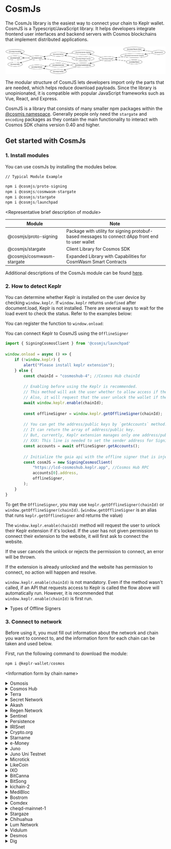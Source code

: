 # CosmJs

The CosmJs library is the easiest way to connect your chain to Keplr wallet. CosmJS is a Typescript/JavaScript library. It helps developers integrate frontend user interfaces and backend servers with Cosmos blockchains that implement distributed applications.&#x20;

![](<../.gitbook/assets/image (1) (1).png>)

The modular structure of CosmJS lets developers import only the parts that are needed, which helps reduce download payloads. Since the library is unopinionated, it is compatible with popular JavaScript frameworks such as Vue, React, and Express.&#x20;

CosmJS is a library that consists of many smaller npm packages within the [@cosmjs namespace](https://www.npmjs.com/org/cosmjs). Generally people only need the `stargate` and `encoding` packages as they contain the main functionality to interact with Cosmos SDK chains version 0.40 and higher.&#x20;

## Get started with CosmJs

### 1. Install modules

You can use cosmJs by installing the modules below.

```
// Typical Module Example
```

```javascript
npm i @cosmjs/proto-signing
npm i @cosmjs/cosmwasm-stargate
npm i @cosmjs/stargate
npm i @cosmjs/launchpad
```

\<Representative brief description of module>

| Module                    | Note                                                                                              |
| ------------------------- | ------------------------------------------------------------------------------------------------- |
| @cosmjs/proto-signing     | Package with utility for signing protobuf-based messages to connect dApp front end to user wallet |
| @cosmjs/stargate          | Client Library for Cosmos SDK                                                                     |
| @cosmjs/cosmwasm-stargate | Expanded Library with Capabilities for CosmWasm Smart Contracts                                   |

Additional descriptions of the CosmJs module can be found [here](https://www.npmjs.com/org/cosmjs).

### 2. How to detect Keplr

You can determine whether Keplr is installed on the user device by checking `window.keplr`. If `window.keplr` returns `undefined` after document.load, Keplr is not installed. There are several ways to wait for the load event to check the status. Refer to the examples below:

You can register the function to `window.onload`:



You can connect Keplr to CosmJS using the `OfflineSigner`

```javascript
import { SigningCosmosClient } from '@cosmjs/launchpad'

window.onload = async () => {
    if (!window.keplr) {
        alert("Please install keplr extension");
    } else {
        const chainId = "cosmoshub-4"; //Cosmos Hub chainId
        
        // Enabling before using the Keplr is recommended.
        // This method will ask the user whether to allow access if they haven't visited this website.
        // Also, it will request that the user unlock the wallet if the wallet is locked.
        await window.keplr.enable(chainId);

        const offlineSigner = window.keplr.getOfflineSigner(chainId);

        // You can get the address/public keys by `getAccounts` method.
        // It can return the array of address/public key.
        // But, currently, Keplr extension manages only one address/public key pair.
        // XXX: This line is needed to set the sender address for SigningCosmosClient.
        const accounts = await offlineSigner.getAccounts();

        // Initialize the gaia api with the offline signer that is injected by Keplr extension.
        const cosmJS = new SigningCosmosClient(
            "https://lcd-cosmoshub.keplr.app", //Cosmos Hub RPC
            accounts[0].address,
            offlineSigner,
        );
    }
}
```

To get the `OfflineSigner`, you may use `keplr.getOfflineSigner(chainId)` or `window.getOfflineSigner(chainId)`. (`window.getOfflineSigner` is an alias that runs `keplr.getOfflineSigner` and returns the value)

The `window.keplr.enable(chainId)` method will request the user to unlock their Keplr extension if it's locked. If the user has not given permission to connect their extension to the website, it will first ask to connect the website.

If the user cancels the unlock or rejects the permission to connect, an error will be thrown.

If the extension is already unlocked and the website has permission to connect, no action will happen and resolve.

`window.keplr.enable(chainId)` is not mandatory. Even if the method wasn't called, if an API that requests access to Keplr is called the flow above will automatically run. However, it is recommended that `window.keplr.enable(chainId)` is first run.

<details>

<summary>Types of Offline Signers</summary>

In CosmJS, there are two types of Signers: OfflineSigner and OfflineDirectSigner. OfflineSigner is used to sign SignDoc serialized with Amino in Cosmos SDK Launchpad (Cosmos SDK v0.39.x or below). OfflineDirectSigner is used to sign Protobuf encoded SignDoc.

Keplr supports both types of Signers. Keplr’s `keplr.getOfflineSigner(chainId)` or `window.getOfflineSigner(chainId)` returns a Signer that satisfies both the OfflineSigner and OfflineDirectSigner. Therefore, when using CosmJS with this Signer, Amino is used for Launchpad chains and Protobuf is used for Stargate chains.

However, if the msg to be sent is able to be serialized/deserialized using Amino codec you can use a signer for Amino. Also, as there are some limitations to protobuf type sign doc, there may be cases when Amino is necessary. For example, Protobuf formatted sign doc is currently not supported by Ledger Nano’s Cosmos app. Also, because protobuf sign doc is binary formatted, msgs not natively supported by Keplr may not be human-readable.

If you’d like to enforce the use of Amino, you can use the following APIs: `keplr.getOfflineSignerOnlyAmino(chainId)` or `window.getOfflineSignerOnlyAmino(chainId: string)`. Because this will always return an Amino compatible signer, any CosmJS requested msg that is Amino compatible will request an Amino SignDoc to Keplr.

Also, `window.getOfflineSignerAuto(chainId: string): Promise<OfflineSigner | OfflineDirectSigner>` or `window.getOfflineSignerAuto(chainId: string): Promise<OfflineSigner | OfflineDirectSigner>` API is supported. Please note that the value returned is async. This API automatically returns a signer that only supports Amino if the account is a Ledger-based account, and returns a signer that is compatible for both Amino and Protobuf if the account is a mnemonic/private key-based account. Because this API is affected by the type of the connected Keplr account, if [keplr\_keystorechange](https://docs.keplr.app/api/#change-key-store-event) event is used to detect account changes the signer must be changed using the API when this event has been triggered.

</details>

### 3. Connect to network

Before using it, you must fill out information about the network and chain you want to connect to, and the information form for each chain can be taken and used below.

First, run the following command to download the module:

```javascript
npm i @keplr-wallet/cosmos
```

\<Information form by chain name>

<details>

<summary>Osmosis</summary>

```javascript
import { Bech32Address } from '@keplr-wallet/cosmos';

// https://github.com/osmosis-labs/osmosis-frontend/blob/master/src/config.ts#L531

export const EmbedChainInfos =
	{
	rpc: 'https://rpc-osmosis.blockapsis.com',
  	rest: 'https://lcd-osmosis.blockapsis.com',
	chainId: 'osmosis-1',
	chainName: 'Osmosis',
	stakeCurrency: {
		coinDenom: 'OSMO',
		coinMinimalDenom: 'uosmo',
		coinDecimals: 6,
		coinGeckoId: 'osmosis',
		coinImageUrl: window.location.origin + '/public/assets/tokens/osmosis.svg',
	},
	bip44: {
		coinType: 118,
	},
		bech32Config: Bech32Address.defaultBech32Config('osmo'),
		currencies: [
			{
				coinDenom: 'OSMO',
				coinMinimalDenom: 'uosmo',
				coinDecimals: 6,
				coinGeckoId: 'osmosis',
				coinImageUrl: window.location.origin + '/public/assets/tokens/osmosis.svg',
			},
			{
				coinDenom: 'ION',
				coinMinimalDenom: 'uion',
				coinDecimals: 6,
				coinGeckoId: 'ion',
				coinImageUrl: window.location.origin + '/public/assets/tokens/ion.png',
			},
		],
		feeCurrencies: [
			{
				coinDenom: 'OSMO',
				coinMinimalDenom: 'uosmo',
				coinDecimals: 6,
				coinGeckoId: 'osmosis',
				coinImageUrl: window.location.origin + '/public/assets/tokens/osmosis.svg',
			},
		],
		features: ['stargate', 'ibc-transfer', 'no-legacy-stdTx', 'ibc-go'],
		explorerUrlToTx: 'https://www.mintscan.io/osmosis/txs/{txHash}',
	}
```

</details>

<details>

<summary>Cosmos Hub</summary>

```javascript
import { Bech32Address } from '@keplr-wallet/cosmos';

// https://github.com/osmosis-labs/osmosis-frontend/blob/master/src/config.ts#L531

export const EmbedChainInfos = 
	
	{
		rpc: 'https://rpc-cosmoshub.keplr.app',
		rest: 'https://lcd-cosmoshub.keplr.app',
		chainId: 'cosmoshub-4',
		chainName: 'Cosmos Hub',
		stakeCurrency: {
			coinDenom: 'ATOM',
			coinMinimalDenom: 'uatom',
			coinDecimals: 6,
			coinGeckoId: 'cosmos',
			coinImageUrl: window.location.origin + '/public/assets/tokens/cosmos.svg',
		},
		bip44: {
			coinType: 118,
		},
		bech32Config: Bech32Address.defaultBech32Config('cosmos'),
		currencies: [
			{
				coinDenom: 'ATOM',
				coinMinimalDenom: 'uatom',
				coinDecimals: 6,
				coinGeckoId: 'cosmos',
				coinImageUrl: window.location.origin + '/public/assets/tokens/cosmos.svg',
			},
		],
		feeCurrencies: [
			{
				coinDenom: 'ATOM',
				coinMinimalDenom: 'uatom',
				coinDecimals: 6,
				coinGeckoId: 'cosmos',
				coinImageUrl: window.location.origin + '/public/assets/tokens/cosmos.svg',
			},
		],
		coinType: 118,
		features: ['stargate', 'ibc-transfer', 'no-legacy-stdTx', 'ibc-go'],
		explorerUrlToTx: 'https://www.mintscan.io/cosmos/txs/{txHash}',
	},
```

</details>

<details>

<summary>Terra</summary>

```javascript
import { Bech32Address } from '@keplr-wallet/cosmos';

// https://github.com/osmosis-labs/osmosis-frontend/blob/master/src/config.ts#L531

export const EmbedChainInfos = 
	
		{
		rpc: 'https://rpc-columbus.keplr.app',
		rest: 'https://lcd-columbus.keplr.app',
		chainId: 'columbus-5',
		chainName: 'Terra',
		stakeCurrency: {
			coinDenom: 'LUNA',
			coinMinimalDenom: 'uluna',
			coinDecimals: 6,
			coinGeckoId: 'terra-luna',
			coinImageUrl: window.location.origin + '/public/assets/tokens/luna.png',
		},
		bip44: {
			coinType: 330,
		},
		bech32Config: Bech32Address.defaultBech32Config('terra'),
		currencies: [
			{
				coinDenom: 'LUNA',
				coinMinimalDenom: 'uluna',
				coinDecimals: 6,
				coinGeckoId: 'terra-luna',
				coinImageUrl: window.location.origin + '/public/assets/tokens/luna.png',
			},
			{
				coinDenom: 'UST',
				coinMinimalDenom: 'uusd',
				coinDecimals: 6,
				coinGeckoId: 'terrausd',
				coinImageUrl: window.location.origin + '/public/assets/tokens/ust.png',
			},
			{
				coinDenom: 'KRT',
				coinMinimalDenom: 'ukrw',
				coinDecimals: 6,
				coinGeckoId: 'terra-krw',
				coinImageUrl: window.location.origin + '/public/assets/tokens/krt.png',
			},
		],
		feeCurrencies: [
			{
				coinDenom: 'LUNA',
				coinMinimalDenom: 'uluna',
				coinDecimals: 6,
				coinGeckoId: 'terra-luna',
				coinImageUrl: window.location.origin + '/public/assets/tokens/luna.png',
			},
			{
				coinDenom: 'UST',
				coinMinimalDenom: 'uusd',
				coinDecimals: 6,
				coinGeckoId: 'terrausd',
				coinImageUrl: window.location.origin + '/public/assets/tokens/ust.png',
			},
		],
		gasPriceStep: {
			low: 0.015,
			average: 0.015,
			high: 0.015,
		},
		features: ['stargate', 'ibc-transfer', 'no-legacy-stdTx'],
		explorerUrlToTx: 'https://finder.terra.money/columbus-5/tx/{txHash}',
	}
```

</details>

<details>

<summary>Secret Network</summary>

```javascript
import { Bech32Address } from '@keplr-wallet/cosmos';

// https://github.com/osmosis-labs/osmosis-frontend/blob/master/src/config.ts#L531

export const EmbedChainInfos = 
	
	{
		rpc: 'https://rpc-secret.keplr.app',
		rest: 'https://lcd-secret.keplr.app',
		chainId: 'secret-4',
		chainName: 'Secret Network',
		stakeCurrency: {
			coinDenom: 'SCRT',
			coinMinimalDenom: 'uscrt',
			coinDecimals: 6,
			coinGeckoId: 'secret',
			coinImageUrl: window.location.origin + '/public/assets/tokens/scrt.svg',
		},
		bip44: {
			coinType: 529,
		},
		bech32Config: Bech32Address.defaultBech32Config('secret'),
		currencies: [
			{
				coinDenom: 'SCRT',
				coinMinimalDenom: 'uscrt',
				coinDecimals: 6,
				coinGeckoId: 'secret',
				coinImageUrl: window.location.origin + '/public/assets/tokens/scrt.svg',
			},
		],
		feeCurrencies: [
			{
				coinDenom: 'SCRT',
				coinMinimalDenom: 'uscrt',
				coinDecimals: 6,
				coinGeckoId: 'secret',
				coinImageUrl: window.location.origin + '/public/assets/tokens/scrt.svg',
			},
		],
		coinType: 118,
		features: ['stargate', 'ibc-transfer', 'no-legacy-stdTx'],
		explorerUrlToTx: 'https://secretnodes.com/secret/chains/secret-4/transactions/{txHash}',
	}
```

</details>

<details>

<summary>Akash</summary>

```javascript
import { Bech32Address } from '@keplr-wallet/cosmos';

// https://github.com/osmosis-labs/osmosis-frontend/blob/master/src/config.ts#L531

export const EmbedChainInfos = 
	
	{
		rpc: 'https://rpc-akash.keplr.app',
		rest: 'https://lcd-akash.keplr.app',
		chainId: 'akashnet-2',
		chainName: 'Akash',
		stakeCurrency: {
			coinDenom: 'AKT',
			coinMinimalDenom: 'uakt',
			coinDecimals: 6,
			coinGeckoId: 'akash-network',
			coinImageUrl: window.location.origin + '/public/assets/tokens/akt.svg',
		},
		bip44: {
			coinType: 118,
		},
		bech32Config: Bech32Address.defaultBech32Config('akash'),
		currencies: [
			{
				coinDenom: 'AKT',
				coinMinimalDenom: 'uakt',
				coinDecimals: 6,
				coinGeckoId: 'akash-network',
				coinImageUrl: window.location.origin + '/public/assets/tokens/akt.svg',
			},
		],
		feeCurrencies: [
			{
				coinDenom: 'AKT',
				coinMinimalDenom: 'uakt',
				coinDecimals: 6,
				coinGeckoId: 'akash-network',
				coinImageUrl: window.location.origin + '/public/assets/tokens/akt.svg',
			},
		],
		coinType: 118,
		features: ['stargate', 'ibc-transfer'],
		explorerUrlToTx: 'https://www.mintscan.io/akash/txs/{txHash}',
	}
```

</details>

<details>

<summary>Regen Network</summary>

```javascript
import { Bech32Address } from '@keplr-wallet/cosmos';

// https://github.com/osmosis-labs/osmosis-frontend/blob/master/src/config.ts#L531

export const EmbedChainInfos = 
	
	{
		rpc: 'https://rpc-regen.keplr.app',
		rest: 'https://lcd-regen.keplr.app',
		chainId: 'regen-1',
		chainName: 'Regen Network',
		stakeCurrency: {
			coinDenom: 'REGEN',
			coinMinimalDenom: 'uregen',
			coinDecimals: 6,
			coinImageUrl: window.location.origin + '/public/assets/tokens/regen.png',
			coinGeckoId: 'regen',
		},
		bip44: { coinType: 118 },
		bech32Config: Bech32Address.defaultBech32Config('regen'),
		currencies: [
			{
				coinDenom: 'REGEN',
				coinMinimalDenom: 'uregen',
				coinDecimals: 6,
				coinImageUrl: window.location.origin + '/public/assets/tokens/regen.png',
				coinGeckoId: 'regen',
			},
		],
		feeCurrencies: [
			{
				coinDenom: 'REGEN',
				coinMinimalDenom: 'uregen',
				coinDecimals: 6,
				coinImageUrl: window.location.origin + '/public/assets/tokens/regen.png',
				coinGeckoId: 'regen',
			},
		],
		features: ['stargate', 'ibc-transfer', 'no-legacy-stdTx'],
		explorerUrlToTx: 'https://regen.aneka.io/txs/{txHash}',
	}
```

</details>

<details>

<summary>Sentinel</summary>

```javascript
import { Bech32Address } from '@keplr-wallet/cosmos';

// https://github.com/osmosis-labs/osmosis-frontend/blob/master/src/config.ts#L531

export const EmbedChainInfos = 
	
	{
		rpc: 'https://rpc-sentinel.keplr.app',
		rest: 'https://lcd-sentinel.keplr.app',
		chainId: 'sentinelhub-2',
		chainName: 'Sentinel',
		stakeCurrency: {
			coinDenom: 'DVPN',
			coinMinimalDenom: 'udvpn',
			coinDecimals: 6,
			coinGeckoId: 'sentinel',
			coinImageUrl: window.location.origin + '/public/assets/tokens/dvpn.png',
		},
		bip44: { coinType: 118 },
		bech32Config: Bech32Address.defaultBech32Config('sent'),
		currencies: [
			{
				coinDenom: 'DVPN',
				coinMinimalDenom: 'udvpn',
				coinDecimals: 6,
				coinGeckoId: 'sentinel',
				coinImageUrl: window.location.origin + '/public/assets/tokens/dvpn.png',
			},
		],
		feeCurrencies: [
			{
				coinDenom: 'DVPN',
				coinMinimalDenom: 'udvpn',
				coinDecimals: 6,
				coinGeckoId: 'sentinel',
				coinImageUrl: window.location.origin + '/public/assets/tokens/dvpn.png',
			},
		],
		explorerUrlToTx: 'https://www.mintscan.io/sentinel/txs/{txHash}',
		features: ['stargate', 'ibc-transfer'],
	}
```

</details>

<details>

<summary>Persistence</summary>

```javascript
import { Bech32Address } from '@keplr-wallet/cosmos';

// https://github.com/osmosis-labs/osmosis-frontend/blob/master/src/config.ts#L531

export const EmbedChainInfos = 
	
	{
		rpc: 'https://rpc-persistence.keplr.app',
		rest: 'https://lcd-persistence.keplr.app',
		chainId: 'core-1',
		chainName: 'Persistence',
		stakeCurrency: {
			coinDenom: 'XPRT',
			coinMinimalDenom: 'uxprt',
			coinDecimals: 6,
			coinGeckoId: 'persistence',
			coinImageUrl: window.location.origin + '/public/assets/tokens/xprt.png',
		},
		bip44: {
			coinType: 750,
		},
		bech32Config: Bech32Address.defaultBech32Config('persistence'),
		currencies: [
			{
				coinDenom: 'XPRT',
				coinMinimalDenom: 'uxprt',
				coinDecimals: 6,
				coinGeckoId: 'persistence',
				coinImageUrl: window.location.origin + '/public/assets/tokens/xprt.png',
			},
		],
		feeCurrencies: [
			{
				coinDenom: 'XPRT',
				coinMinimalDenom: 'uxprt',
				coinDecimals: 6,
				coinGeckoId: 'persistence',
				coinImageUrl: window.location.origin + '/public/assets/tokens/xprt.png',
			},
		],
		features: ['stargate', 'ibc-transfer'],
		explorerUrlToTx: 'https://www.mintscan.io/persistence/txs/{txHash}',
	}
```

</details>

<details>

<summary>IRISnet</summary>

```javascript
import { Bech32Address } from '@keplr-wallet/cosmos';

// https://github.com/osmosis-labs/osmosis-frontend/blob/master/src/config.ts#L531

export const EmbedChainInfos = 
	
	{
		rpc: 'https://rpc-iris.keplr.app',
		rest: 'https://lcd-iris.keplr.app',
		chainId: 'irishub-1',
		chainName: 'IRISnet',
		stakeCurrency: {
			coinDenom: 'IRIS',
			coinMinimalDenom: 'uiris',
			coinDecimals: 6,
			coinGeckoId: 'iris-network',
			coinImageUrl: window.location.origin + '/public/assets/tokens/iris.svg',
		},
		bip44: {
			coinType: 118,
		},
		bech32Config: Bech32Address.defaultBech32Config('iaa'),
		currencies: [
			{
				coinDenom: 'IRIS',
				coinMinimalDenom: 'uiris',
				coinDecimals: 6,
				coinGeckoId: 'iris-network',
				coinImageUrl: window.location.origin + '/public/assets/tokens/iris.svg',
			},
		],
		feeCurrencies: [
			{
				coinDenom: 'IRIS',
				coinMinimalDenom: 'uiris',
				coinDecimals: 6,
				coinGeckoId: 'iris-network',
				coinImageUrl: window.location.origin + '/public/assets/tokens/iris.svg',
			},
		],
		features: ['stargate', 'ibc-transfer', 'no-legacy-stdTx'],
		explorerUrlToTx: 'https://www.mintscan.io/iris/txs/{txHash}'
	}
```

</details>

<details>

<summary>Crypto.org</summary>

```javascript
import { Bech32Address } from '@keplr-wallet/cosmos';

// https://github.com/osmosis-labs/osmosis-frontend/blob/master/src/config.ts#L531

export const EmbedChainInfos = 
	
	{
		rpc: 'https://rpc-crypto-org.keplr.app/',
		rest: 'https://lcd-crypto-org.keplr.app/',
		chainId: 'crypto-org-chain-mainnet-1',
		chainName: 'Crypto.org',
		stakeCurrency: {
			coinDenom: 'CRO',
			coinMinimalDenom: 'basecro',
			coinDecimals: 8,
			coinGeckoId: 'crypto-com-chain',
			coinImageUrl: window.location.origin + '/public/assets/tokens/cro.png',
		},
		bip44: {
			coinType: 394,
		},
		bech32Config: Bech32Address.defaultBech32Config('cro'),
		currencies: [
			{
				coinDenom: 'CRO',
				coinMinimalDenom: 'basecro',
				coinDecimals: 8,
				coinGeckoId: 'crypto-com-chain',
				coinImageUrl: window.location.origin + '/public/assets/tokens/cro.png',
			},
		],
		feeCurrencies: [
			{
				coinDenom: 'CRO',
				coinMinimalDenom: 'basecro',
				coinDecimals: 8,
				coinGeckoId: 'crypto-com-chain',
				coinImageUrl: window.location.origin + '/public/assets/tokens/cro.png',
			},
		],
		features: ['stargate', 'ibc-transfer', 'no-legacy-stdTx'],
		explorerUrlToTx: 'https://www.mintscan.io/crypto-org/txs/{txHash}',
	}
```

</details>

<details>

<summary>Starname</summary>

```javascript
import { Bech32Address } from '@keplr-wallet/cosmos';

// https://github.com/osmosis-labs/osmosis-frontend/blob/master/src/config.ts#L531

export const EmbedChainInfos = 
	
	{
		rpc: 'https://rpc-iov.keplr.app',
		rest: 'https://lcd-iov.keplr.app',
		chainId: 'iov-mainnet-ibc',
		chainName: 'Starname',
		stakeCurrency: {
			coinDenom: 'IOV',
			coinMinimalDenom: 'uiov',
			coinDecimals: 6,
			coinGeckoId: 'starname',
			coinImageUrl: window.location.origin + '/public/assets/tokens/iov.png',
		},
		bip44: {
			coinType: 234,
		},
		bech32Config: Bech32Address.defaultBech32Config('star'),
		currencies: [
			{
				coinDenom: 'IOV',
				coinMinimalDenom: 'uiov',
				coinDecimals: 6,
				coinGeckoId: 'starname',
				coinImageUrl: window.location.origin + '/public/assets/tokens/iov.png',
			},
		],
		feeCurrencies: [
			{
				coinDenom: 'IOV',
				coinMinimalDenom: 'uiov',
				coinDecimals: 6,
				coinGeckoId: 'starname',
				coinImageUrl: window.location.origin + '/public/assets/tokens/iov.png',
			},
		],
		features: ['stargate', 'ibc-transfer'],
		explorerUrlToTx: 'https://www.mintscan.io/starname/txs/{txHash}',
	}
```

</details>

<details>

<summary>e-Money</summary>

```javascript
import { Bech32Address } from '@keplr-wallet/cosmos';

// https://github.com/osmosis-labs/osmosis-frontend/blob/master/src/config.ts#L531

export const EmbedChainInfos = 
	
	{
		rpc: 'https://rpc-emoney.keplr.app',
		rest: 'https://lcd-emoney.keplr.app',
		chainId: 'emoney-3',
		chainName: 'e-Money',
		stakeCurrency: {
			coinDenom: 'NGM',
			coinMinimalDenom: 'ungm',
			coinDecimals: 6,
			coinGeckoId: 'e-money',
			coinImageUrl: window.location.origin + '/public/assets/tokens/ngm.png',
		},
		bip44: {
			coinType: 118,
		},
		bech32Config: Bech32Address.defaultBech32Config('emoney'),
		currencies: [
			{
				coinDenom: 'NGM',
				coinMinimalDenom: 'ungm',
				coinDecimals: 6,
				coinGeckoId: 'e-money',
				coinImageUrl: window.location.origin + '/public/assets/tokens/ngm.png',
			},
			{
				coinDenom: 'EEUR',
				coinMinimalDenom: 'eeur',
				coinDecimals: 6,
				coinGeckoId: 'e-money-eur',
				coinImageUrl: window.location.origin + '/public/assets/tokens/eeur.png',
			},
		],
		feeCurrencies: [
			{
				coinDenom: 'NGM',
				coinMinimalDenom: 'ungm',
				coinDecimals: 6,
				coinGeckoId: 'e-money',
				coinImageUrl: window.location.origin + '/public/assets/tokens/ngm.png',
			},
		],
		gasPriceStep: {
			low: 1,
			average: 1,
			high: 1,
		},
		features: ['stargate', 'ibc-transfer'],
		explorerUrlToTx: 'https://emoney.bigdipper.live/transactions/{txHash}',
	}
```

</details>

<details>

<summary>Juno</summary>

```javascript
import { Bech32Address } from '@keplr-wallet/cosmos';

// https://github.com/osmosis-labs/osmosis-frontend/blob/master/src/config.ts#L531

export const EmbedChainInfos = 
	
	{
		rpc: 'https://rpc-juno.keplr.app',
		rest: 'https://lcd-juno.keplr.app',
		chainId: 'juno-1',
		chainName: 'Juno',
		stakeCurrency: {
			coinDenom: 'JUNO',
			coinMinimalDenom: 'ujuno',
			coinDecimals: 6,
			coinGeckoId: 'juno-network',
			coinImageUrl: window.location.origin + '/public/assets/tokens/juno.svg',
		},
		bip44: {
			coinType: 118,
		},
		bech32Config: Bech32Address.defaultBech32Config('juno'),
		currencies: [
			{
				coinDenom: 'JUNO',
				coinMinimalDenom: 'ujuno',
				coinDecimals: 6,
				coinGeckoId: 'juno-network',
				coinImageUrl: window.location.origin + '/public/assets/tokens/juno.svg',
			},
		],
		feeCurrencies: [
			{
				coinDenom: 'JUNO',
				coinMinimalDenom: 'ujuno',
				coinDecimals: 6,
				coinGeckoId: 'juno-network',
				coinImageUrl: window.location.origin + '/public/assets/tokens/juno.svg',
			},
		],
		features: ['stargate', 'ibc-transfer'],
		explorerUrlToTx: 'https://www.mintscan.io/juno/txs/{txHash}',
	}
```

</details>

<details>

<summary>Juno Uni Testnet</summary>

```javascript
import { Bech32Address } from "@keplr-wallet/cosmos";

const ChainInfo = {
  rpc: "https://rpc.uni.junomint.com",
  rest: "https://lcd-juno.keplr.app",
  chainId: "uni-3",
  chainName: "Juno Uni Testnet",
  stakeCurrency: {
    coinDenom: "JUNOX",
    coinMinimalDenom: "ujunox",
    coinDecimals: 6,
    coinGeckoId: "juno-network",
    coinImageUrl: window.location.origin + "/public/assets/tokens/juno.svg",
  },
  bip44: {
    coinType: 118,
  },
  bech32Config: Bech32Address.defaultBech32Config("juno"),
  currencies: [
    {
      coinDenom: "JUNOX",
      coinMinimalDenom: "ujunox",
      coinDecimals: 6,
      coinGeckoId: "juno-network",
      coinImageUrl: window.location.origin + "/public/assets/tokens/juno.svg",
    },
  ],
  feeCurrencies: [
    {
      coinDenom: "JUNOX",
      coinMinimalDenom: "ujunox",
      coinDecimals: 6,
      coinGeckoId: "juno-network",
      coinImageUrl: window.location.origin + "/public/assets/tokens/juno.svg",
    },
  ],
  features: ["stargate", "ibc-transfer"],
  explorerUrlToTx: "https://www.mintscan.io/juno/txs/{txHash}",
};

export default ChainInfo;
```

</details>

<details>

<summary>Microtick</summary>

```javascript
import { Bech32Address } from '@keplr-wallet/cosmos';

// https://github.com/osmosis-labs/osmosis-frontend/blob/master/src/config.ts#L531

export const EmbedChainInfos = 
	
	{
		rpc: 'https://rpc-microtick.keplr.app',
		rest: 'https://lcd-microtick.keplr.app',
		chainId: 'microtick-1',
		chainName: 'Microtick',
		stakeCurrency: {
			coinDenom: 'TICK',
			coinMinimalDenom: 'utick',
			coinDecimals: 6,
			coinGeckoId: 'pool:utick',
			coinImageUrl: window.location.origin + '/public/assets/tokens/tick.svg',
		},
		bip44: {
			coinType: 118,
		},
		bech32Config: Bech32Address.defaultBech32Config('micro'),
		currencies: [
			{
				coinDenom: 'TICK',
				coinMinimalDenom: 'utick',
				coinDecimals: 6,
				coinGeckoId: 'pool:utick',
				coinImageUrl: window.location.origin + '/public/assets/tokens/tick.svg',
			},
		],
		feeCurrencies: [
			{
				coinDenom: 'TICK',
				coinMinimalDenom: 'utick',
				coinDecimals: 6,
				coinGeckoId: 'pool:utick',
				coinImageUrl: window.location.origin + '/public/assets/tokens/tick.svg',
			},
		],
		features: ['stargate', 'ibc-transfer'],
		explorerUrlToTx: 'https://explorer.microtick.zone/transactions/{txHash}',
	}
```

</details>

<details>

<summary>LikeCoin</summary>

```javascript
import { Bech32Address } from '@keplr-wallet/cosmos';

// https://github.com/osmosis-labs/osmosis-frontend/blob/master/src/config.ts#L531

export const EmbedChainInfos = 
	
	{
		rpc: 'https://mainnet-node.like.co/rpc',
		rest: 'https://mainnet-node.like.co',
		chainId: 'likecoin-mainnet-2',
		chainName: 'LikeCoin',
		stakeCurrency: {
			coinDenom: 'LIKE',
			coinMinimalDenom: 'nanolike',
			coinDecimals: 9,
			coinGeckoId: 'likecoin',
			coinImageUrl: window.location.origin + '/public/assets/tokens/likecoin.svg',
		},
		bip44: {
			coinType: 118,
		},
		bech32Config: Bech32Address.defaultBech32Config('cosmos'),
		currencies: [
			{
				coinDenom: 'LIKE',
				coinMinimalDenom: 'nanolike',
				coinDecimals: 9,
				coinGeckoId: 'likecoin',
				coinImageUrl: window.location.origin + '/public/assets/tokens/likecoin.svg',
			},
		],
		feeCurrencies: [
			{
				coinDenom: 'LIKE',
				coinMinimalDenom: 'nanolike',
				coinDecimals: 9,
				coinGeckoId: 'likecoin',
				coinImageUrl: window.location.origin + '/public/assets/tokens/likecoin.svg',
			},
		],
		features: ['stargate', 'ibc-transfer'],
		explorerUrlToTx: 'https://likecoin.bigdipper.live/transactions/{txHash}',
	}
```

</details>

<details>

<summary>IXO</summary>

```javascript
import { Bech32Address } from '@keplr-wallet/cosmos';

// https://github.com/osmosis-labs/osmosis-frontend/blob/master/src/config.ts#L531

export const EmbedChainInfos = 
	
	{
		rpc: 'https://rpc-impacthub.keplr.app',
		rest: 'https://lcd-impacthub.keplr.app',
		chainId: 'impacthub-3',
		chainName: 'IXO',
		stakeCurrency: {
			coinDenom: 'IXO',
			coinMinimalDenom: 'uixo',
			coinDecimals: 6,
			coinGeckoId: 'pool:uixo',
			coinImageUrl: window.location.origin + '/public/assets/tokens/ixo.svg',
		},
		bip44: {
			coinType: 118,
		},
		bech32Config: Bech32Address.defaultBech32Config('ixo'),
		currencies: [
			{
				coinDenom: 'IXO',
				coinMinimalDenom: 'uixo',
				coinDecimals: 6,
				coinGeckoId: 'pool:uixo',
				coinImageUrl: window.location.origin + '/public/assets/tokens/ixo.png',
			},
		],
		feeCurrencies: [
			{
				coinDenom: 'IXO',
				coinMinimalDenom: 'uixo',
				coinDecimals: 6,
				coinGeckoId: 'pool:uixo',
				coinImageUrl: window.location.origin + '/public/assets/tokens/ixo.png',
			},
		],
		features: ['stargate', 'ibc-transfer'],
		explorerUrlToTx: 'https://blockscan.ixo.world/transactions/{txHash}',
	}
```

</details>

<details>

<summary>BitCanna</summary>

```javascript
import { Bech32Address } from '@keplr-wallet/cosmos';

// https://github.com/osmosis-labs/osmosis-frontend/blob/master/src/config.ts#L531

export const EmbedChainInfos = 
	
	{
		rpc: 'https://rpc.bitcanna.io',
		rest: 'https://lcd.bitcanna.io',
		chainId: 'bitcanna-1',
		chainName: 'BitCanna',
		stakeCurrency: {
			coinDenom: 'BCNA',
			coinMinimalDenom: 'ubcna',
			coinDecimals: 6,
			coinGeckoId: 'bitcanna',
			coinImageUrl: window.location.origin + '/public/assets/tokens/bcna.svg',
		},
		bip44: {
			coinType: 118,
		},
		bech32Config: Bech32Address.defaultBech32Config('bcna'),
		currencies: [
			{
				coinDenom: 'BCNA',
				coinMinimalDenom: 'ubcna',
				coinDecimals: 6,
				coinGeckoId: 'bitcanna',
				coinImageUrl: window.location.origin + '/public/assets/tokens/bcna.svg',
			},
		],
		feeCurrencies: [
			{
				coinDenom: 'BCNA',
				coinMinimalDenom: 'ubcna',
				coinDecimals: 6,
				coinGeckoId: 'bitcanna',
				coinImageUrl: window.location.origin + '/public/assets/tokens/bcna.svg',
			},
		],
		features: ['stargate', 'ibc-transfer', 'no-legacy-stdTx'],
		explorerUrlToTx: 'https://www.mintscan.io/bitcanna/txs/{txHash}',
	}
```

</details>

<details>

<summary>BitSong</summary>

```javascript
import { Bech32Address } from '@keplr-wallet/cosmos';

// https://github.com/osmosis-labs/osmosis-frontend/blob/master/src/config.ts#L531

export const EmbedChainInfos = 
	
	{
		rpc: 'https://rpc.explorebitsong.com',
		rest: 'https://lcd.explorebitsong.com',
		chainId: 'bitsong-2b',
		chainName: 'BitSong',
		stakeCurrency: {
			coinDenom: 'BTSG',
			coinMinimalDenom: 'ubtsg',
			coinDecimals: 6,
			coinGeckoId: 'pool:ubtsg',
			coinImageUrl: window.location.origin + '/public/assets/tokens/btsg.svg',
		},
		bip44: {
			coinType: 639,
		},
		bech32Config: Bech32Address.defaultBech32Config('bitsong'),
		currencies: [
			{
				coinDenom: 'BTSG',
				coinMinimalDenom: 'ubtsg',
				coinDecimals: 6,
				coinGeckoId: 'pool:ubtsg',
				coinImageUrl: window.location.origin + '/public/assets/tokens/btsg.svg',
			},
		],
		feeCurrencies: [
			{
				coinDenom: 'BTSG',
				coinMinimalDenom: 'ubtsg',
				coinDecimals: 6,
				coinGeckoId: 'pool:ubtsg',
				coinImageUrl: window.location.origin + '/public/assets/tokens/btsg.svg',
			},
		],
		features: ['stargate', 'ibc-transfer'],
		explorerUrlToTx: 'https://explorebitsong.com/transactions/{txHash}',
	}
```

</details>

<details>

<summary>kichain-2</summary>

```javascript
import { Bech32Address } from '@keplr-wallet/cosmos';

// https://github.com/osmosis-labs/osmosis-frontend/blob/master/src/config.ts#L531

export const EmbedChainInfos = 
	
	{
		rpc: 'https://rpc-mainnet.blockchain.ki',
		rest: 'https://api-mainnet.blockchain.ki',
		chainId: 'kichain-2',
		chainName: 'Ki',
		stakeCurrency: {
			coinDenom: 'XKI',
			coinMinimalDenom: 'uxki',
			coinDecimals: 6,
			coinGeckoId: 'pool:uxki',
			coinImageUrl: window.location.origin + '/public/assets/tokens/ki.svg',
		},
		bip44: {
			coinType: 118,
		},
		bech32Config: Bech32Address.defaultBech32Config('ki'),
		currencies: [
			{
				coinDenom: 'XKI',
				coinMinimalDenom: 'uxki',
				coinDecimals: 6,
				coinGeckoId: 'pool:uxki',
				coinImageUrl: window.location.origin + '/public/assets/tokens/ki.svg',
			},
		],
		feeCurrencies: [
			{
				coinDenom: 'XKI',
				coinMinimalDenom: 'uxki',
				coinDecimals: 6,
				coinGeckoId: 'pool:uxki',
				coinImageUrl: window.location.origin + '/public/assets/tokens/ki.svg',
			},
		],
		features: ['stargate', 'ibc-transfer'],
		explorerUrlToTx: 'https://www.mintscan.io/ki-chain/txs/{txHash}',
	}
```

</details>

<details>

<summary>MediBloc</summary>

```javascript
import { Bech32Address } from '@keplr-wallet/cosmos';

// https://github.com/osmosis-labs/osmosis-frontend/blob/master/src/config.ts#L531

export const EmbedChainInfos = 
	
	{
		rpc: 'https://rpc.gopanacea.org',
		rest: 'https://api.gopanacea.org',
		chainId: 'panacea-3',
		chainName: 'MediBloc',
		stakeCurrency: {
			coinDenom: 'MED',
			coinMinimalDenom: 'umed',
			coinDecimals: 6,
			coinGeckoId: 'medibloc',
			coinImageUrl: window.location.origin + '/public/assets/tokens/med.png',
		},
		bip44: {
			coinType: 371,
		},
		bech32Config: Bech32Address.defaultBech32Config('panacea'),
		currencies: [
			{
				coinDenom: 'MED',
				coinMinimalDenom: 'umed',
				coinDecimals: 6,
				coinGeckoId: 'medibloc',
				coinImageUrl: window.location.origin + '/public/assets/tokens/med.png',
			},
		],
		feeCurrencies: [
			{
				coinDenom: 'MED',
				coinMinimalDenom: 'umed',
				coinDecimals: 6,
				coinGeckoId: 'medibloc',
				coinImageUrl: window.location.origin + '/public/assets/tokens/med.png',
			},
		],
		gasPriceStep: {
			low: 5,
			average: 7,
			high: 9,
		},
		features: ['stargate', 'ibc-transfer'],
		explorerUrlToTx: 'https://www.mintscan.io/medibloc/txs/{txHash}',
	}
```

</details>

<details>

<summary>Bostrom</summary>

```javascript
import { Bech32Address } from '@keplr-wallet/cosmos';

// https://github.com/osmosis-labs/osmosis-frontend/blob/master/src/config.ts#L531

export const EmbedChainInfos = 
	
	{
		rpc: 'https://rpc.bostrom.cybernode.ai',
		rest: 'https://lcd.bostrom.cybernode.ai',
		chainId: 'bostrom',
		chainName: 'Bostrom',
		stakeCurrency: {
			coinDenom: 'BOOT',
			coinMinimalDenom: 'boot',
			coinDecimals: 0,
			// coinGeckoId: 'pool:boot',
			coinImageUrl: window.location.origin + '/public/assets/tokens/boot.png',
		},
		bip44: {
			coinType: 118,
		},
		bech32Config: Bech32Address.defaultBech32Config('bostrom'),
		currencies: [
			{
				coinDenom: 'BOOT',
				coinMinimalDenom: 'boot',
				coinDecimals: 0,
				// coinGeckoId: 'pool:boot',
				coinImageUrl: window.location.origin + '/public/assets/tokens/boot.png',
			},
		],
		feeCurrencies: [
			{
				coinDenom: 'BOOT',
				coinMinimalDenom: 'boot',
				coinDecimals: 0,
				// coinGeckoId: 'pool:boot',
				coinImageUrl: window.location.origin + '/public/assets/tokens/boot.png',
			},
		],
		features: ['stargate', 'ibc-transfer', 'no-legacy-stdTx'],
		explorerUrlToTx: 'https://cyb.ai/network/bostrom/tx/{txHash}',
	}
```

</details>

<details>

<summary>Comdex</summary>

```javascript
import { Bech32Address } from '@keplr-wallet/cosmos';

// https://github.com/osmosis-labs/osmosis-frontend/blob/master/src/config.ts#L531

export const EmbedChainInfos = 
	
	{
		rpc: 'https://rpc.comdex.one',
		rest: 'https://rest.comdex.one',
		chainId: 'comdex-1',
		chainName: 'Comdex',
		stakeCurrency: {
			coinDenom: 'CMDX',
			coinMinimalDenom: 'ucmdx',
			coinDecimals: 6,
			coinGeckoId: 'comdex',
			coinImageUrl: window.location.origin + '/public/assets/tokens/cmdx.png',
		},
		bip44: {
			coinType: 118,
		},
		bech32Config: Bech32Address.defaultBech32Config('comdex'),
		currencies: [
			{
				coinDenom: 'CMDX',
				coinMinimalDenom: 'ucmdx',
				coinDecimals: 6,
				coinGeckoId: 'comdex',
				coinImageUrl: window.location.origin + '/public/assets/tokens/cmdx.png',
			},
		],
		feeCurrencies: [
			{
				coinDenom: 'CMDX',
				coinMinimalDenom: 'ucmdx',
				coinDecimals: 6,
				coinGeckoId: 'comdex',
				coinImageUrl: window.location.origin + '/public/assets/tokens/cmdx.png',
			},
		],
		features: ['stargate', 'ibc-transfer', 'no-legacy-stdTx'],
		explorerUrlToTx: 'https://www.mintscan.io/comdex/txs/{txHash}',
	}
```

</details>

<details>

<summary>cheqd-mainnet-1</summary>

```javascript
import { Bech32Address } from '@keplr-wallet/cosmos';

// https://github.com/osmosis-labs/osmosis-frontend/blob/master/src/config.ts#L531

export const EmbedChainInfos = 
	
	{
		rpc: 'https://rpc.cheqd.net',
		rest: 'https://api.cheqd.net',
		chainId: 'cheqd-mainnet-1',
		chainName: 'cheqd',
		stakeCurrency: {
			coinDenom: 'CHEQ',
			coinMinimalDenom: 'ncheq',
			coinDecimals: 9,
			coinGeckoId: 'cheqd-network',
			coinImageUrl: window.location.origin + '/public/assets/tokens/cheq.svg',
		},
		bip44: {
			coinType: 118,
		},
		bech32Config: Bech32Address.defaultBech32Config('cheqd'),
		currencies: [
			{
				coinDenom: 'CHEQ',
				coinMinimalDenom: 'ncheq',
				coinDecimals: 9,
				coinGeckoId: 'cheqd-network',
				coinImageUrl: window.location.origin + '/public/assets/tokens/cheq.svg',
			},
		],
		feeCurrencies: [
			{
				coinDenom: 'CHEQ',
				coinMinimalDenom: 'ncheq',
				coinDecimals: 9,
				coinGeckoId: 'cheqd-network',
				coinImageUrl: window.location.origin + '/public/assets/tokens/cheq.svg',
			},
		],
		gasPriceStep: {
			low: 25,
			average: 30,
			high: 50,
		},
		features: ['stargate', 'ibc-transfer', 'no-legacy-stdTx'],
		explorerUrlToTx: 'https://cheqd.didx.co.za/transactions/{txHash}',
	}
```

</details>

<details>

<summary>Stargaze</summary>

```javascript
import { Bech32Address } from '@keplr-wallet/cosmos';

// https://github.com/osmosis-labs/osmosis-frontend/blob/master/src/config.ts#L531

export const EmbedChainInfos = 
	
	{
		rpc: 'https://rpc.stargaze-apis.com',
		rest: 'https://rest.stargaze-apis.com',
		chainId: 'stargaze-1',
		chainName: 'Stargaze',
		stakeCurrency: {
			coinDenom: 'STARS',
			coinMinimalDenom: 'ustars',
			coinDecimals: 6,
			coinGeckoId: 'pool:ustars',
			coinImageUrl: window.location.origin + '/public/assets/tokens/stars.png',
		},
		bip44: {
			coinType: 118,
		},
		bech32Config: Bech32Address.defaultBech32Config('stars'),
		currencies: [
			{
				coinDenom: 'STARS',
				coinMinimalDenom: 'ustars',
				coinDecimals: 6,
				coinGeckoId: 'pool:ustars',
				coinImageUrl: window.location.origin + '/public/assets/tokens/stars.png',
			},
		],
		feeCurrencies: [
			{
				coinDenom: 'STARS',
				coinMinimalDenom: 'ustars',
				coinDecimals: 6,
				coinGeckoId: 'pool:ustars',
				coinImageUrl: window.location.origin + '/public/assets/tokens/stars.png',
			},
		],
		features: ['stargate', 'ibc-transfer', 'no-legacy-stdTx'],
		explorerUrlToTx: 'https://www.mintscan.io/stargaze/txs/{txHash}',
	}
```

</details>

<details>

<summary>Chihuahua</summary>

```javascript
import { Bech32Address } from '@keplr-wallet/cosmos';

// https://github.com/osmosis-labs/osmosis-frontend/blob/master/src/config.ts#L531

export const EmbedChainInfos = 
	
	{
		rpc: 'https://rpc.chihuahua.wtf',
		rest: 'https://api.chihuahua.wtf',
		chainId: 'chihuahua-1',
		chainName: 'Chihuahua',
		stakeCurrency: {
			coinDenom: 'HUAHUA',
			coinMinimalDenom: 'uhuahua',
			coinDecimals: 6,
			coinGeckoId: 'pool:uhuahua',
			coinImageUrl: window.location.origin + '/public/assets/tokens/huahua.png',
		},
		bip44: {
			coinType: 118,
		},
		bech32Config: Bech32Address.defaultBech32Config('chihuahua'),
		currencies: [
			{
				coinDenom: 'HUAHUA',
				coinMinimalDenom: 'uhuahua',
				coinDecimals: 6,
				coinGeckoId: 'pool:uhuahua',
				coinImageUrl: window.location.origin + '/public/assets/tokens/huahua.png',
			},
		],
		feeCurrencies: [
			{
				coinDenom: 'HUAHUA',
				coinMinimalDenom: 'uhuahua',
				coinDecimals: 6,
				coinGeckoId: 'pool:uhuahua',
				coinImageUrl: window.location.origin + '/public/assets/tokens/huahua.png',
			},
		],
		gasPriceStep: {
			low: 0.025,
			average: 0.03,
			high: 0.035,
		},
		features: ['stargate', 'ibc-transfer', 'no-legacy-stdTx'],
		explorerUrlToTx: 'https://ping.pub/chihuahua/tx/{txHash}',
	}
```

</details>

<details>

<summary>Lum Network</summary>

```javascript
import { Bech32Address } from '@keplr-wallet/cosmos';

// https://github.com/osmosis-labs/osmosis-frontend/blob/master/src/config.ts#L531

export const EmbedChainInfos = 
	
	{
		rpc: 'https://node0.mainnet.lum.network/rpc',
		rest: 'https://node0.mainnet.lum.network/rest',
		chainId: 'lum-network-1',
		chainName: 'Lum Network',
		stakeCurrency: {
			coinDenom: 'LUM',
			coinMinimalDenom: 'ulum',
			coinDecimals: 6,
			coinGeckoId: 'pool:ulum',
			coinImageUrl: window.location.origin + '/public/assets/tokens/lum.svg',
		},
		bip44: {
			coinType: 118,
		},
		bech32Config: Bech32Address.defaultBech32Config('lum'),
		currencies: [
			{
				coinDenom: 'LUM',
				coinMinimalDenom: 'ulum',
				coinDecimals: 6,
				coinGeckoId: 'pool:ulum',
				coinImageUrl: window.location.origin + '/public/assets/tokens/lum.svg',
			},
		],
		feeCurrencies: [
			{
				coinDenom: 'LUM',
				coinMinimalDenom: 'ulum',
				coinDecimals: 6,
				coinGeckoId: 'pool:ulum',
				coinImageUrl: window.location.origin + '/public/assets/tokens/lum.svg',
			},
		],
		coinType: 118,
		features: ['stargate', 'ibc-transfer', 'no-legacy-stdTx', 'ibc-go'],
		explorerUrlToTx: 'https://www.mintscan.io/lum/txs/{txHash}',
	}
```

</details>

<details>

<summary>Vidulum</summary>

```javascript
import { Bech32Address } from '@keplr-wallet/cosmos';

// https://github.com/osmosis-labs/osmosis-frontend/blob/master/src/config.ts#L531

export const EmbedChainInfos = 
	
	{
		rpc: 'https://mainnet-rpc.vidulum.app',
		rest: 'https://mainnet-lcd.vidulum.app',
		chainId: 'vidulum-1',
		chainName: 'Vidulum',
		stakeCurrency: {
			coinDenom: 'VDL',
			coinMinimalDenom: 'uvdl',
			coinDecimals: 6,
			coinGeckoId: 'vidulum',
			coinImageUrl: window.location.origin + '/public/assets/tokens/vdl.svg',
		},
		bip44: {
			coinType: 370,
		},
		bech32Config: Bech32Address.defaultBech32Config('vdl'),
		currencies: [
			{
				coinDenom: 'VDL',
				coinMinimalDenom: 'uvdl',
				coinDecimals: 6,
				coinGeckoId: 'vidulum',
				coinImageUrl: window.location.origin + '/public/assets/tokens/vdl.svg',
			},
		],
		feeCurrencies: [
			{
				coinDenom: 'VDL',
				coinMinimalDenom: 'uvdl',
				coinDecimals: 6,
				coinGeckoId: 'vidulum',
				coinImageUrl: window.location.origin + '/public/assets/tokens/vdl.svg',
			},
		],
		coinType: 370,
		features: ['stargate', 'ibc-transfer', 'no-legacy-stdTx', 'ibc-go'],
		explorerUrlToTx: 'https://explorers.vidulum.app/vidulum/tx/{txHash}',
	}
```

</details>

<details>

<summary>Desmos</summary>

```javascript
import { Bech32Address } from '@keplr-wallet/cosmos';

// https://github.com/osmosis-labs/osmosis-frontend/blob/master/src/config.ts#L531

export const EmbedChainInfos = 
	
	{
		rpc: 'https://rpc.mainnet.desmos.network',
		rest: 'https://api.mainnet.desmos.network',
		chainId: 'desmos-mainnet',
		chainName: 'Desmos',
		stakeCurrency: {
			coinDenom: 'DSM',
			coinMinimalDenom: 'udsm',
			coinDecimals: 6,
			coinGeckoId: 'pool:udsm',
			coinImageUrl: window.location.origin + '/public/assets/tokens/dsm.svg',
		},
		bip44: {
			coinType: 852,
		},
		bech32Config: Bech32Address.defaultBech32Config('desmos'),
		currencies: [
			{
				coinDenom: 'DSM',
				coinMinimalDenom: 'udsm',
				coinDecimals: 6,
				coinGeckoId: 'pool:udsm',
				coinImageUrl: window.location.origin + '/public/assets/tokens/dsm.svg',
			},
		],
		feeCurrencies: [
			{
				coinDenom: 'DSM',
				coinMinimalDenom: 'udsm',
				coinDecimals: 6,
				coinGeckoId: 'pool:udsm',
				coinImageUrl: window.location.origin + '/public/assets/tokens/dsm.svg',
			},
		],
		features: ['stargate', 'ibc-transfer', 'no-legacy-stdTx', 'ibc-go'],
		explorerUrlToTx: 'https://explorer.desmos.network/transactions/{txHash}',
	}
```

</details>

<details>

<summary>Dig</summary>

```javascript
import { Bech32Address } from '@keplr-wallet/cosmos';

// https://github.com/osmosis-labs/osmosis-frontend/blob/master/src/config.ts#L531

export const EmbedChainInfos = 
	
	{
		rpc: 'https://rpc-1-dig.notional.ventures',
		rest: 'https://api-1-dig.notional.ventures',
		chainId: 'dig-1',
		chainName: 'Dig',
		stakeCurrency: {
			coinDenom: 'DIG',
			coinMinimalDenom: 'udig',
			coinDecimals: 6,
			coinGeckoId: 'pool:udig',
			coinImageUrl: window.location.origin + '/public/assets/tokens/dig.png',
		},
		bip44: {
			coinType: 118,
		},
		bech32Config: Bech32Address.defaultBech32Config('dig'),
		currencies: [
			{
				coinDenom: 'DIG',
				coinMinimalDenom: 'udig',
				coinDecimals: 6,
				coinGeckoId: 'pool:udig',
				coinImageUrl: window.location.origin + '/public/assets/tokens/dig.png',
			},
		],
		feeCurrencies: [
			{
				coinDenom: 'DIG',
				coinMinimalDenom: 'udig',
				coinDecimals: 6,
				coinGeckoId: 'pool:udig',
				coinImageUrl: window.location.origin + '/public/assets/tokens/dig.png',
			},
		],
		gasPriceStep: {
			low: 0.025,
			average: 0.03,
			high: 0.035,
		},
		features: ['stargate', 'ibc-transfer', 'no-legacy-stdTx', 'ibc-go'],
		explorerUrlToTx: 'https://ping.pub/dig/tx/{txHash}',
	}
```

</details>
